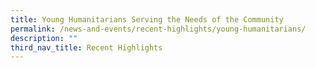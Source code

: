```yaml
---
title: Young Humanitarians Serving the Needs of the Community
permalink: /news-and-events/recent-highlights/young-humanitarians/
description: ""
third_nav_title: Recent Highlights
---
```

